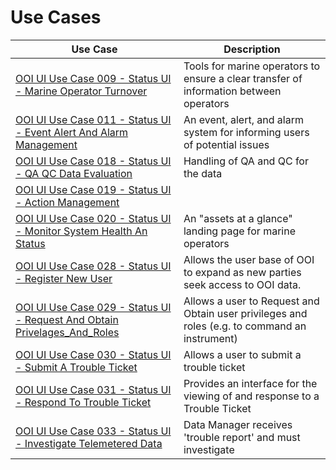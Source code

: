 # Use Cases

| Use Case | Description |
|----------|-------------|
|[OOI UI Use Case 009 - Status UI - Marine Operator Turnover](OOI_UI_Use_Case_009-Status_UI-Marine_Operator_Turnover.md) | Tools for marine operators to ensure a clear transfer of information between operators |
|[OOI UI Use Case 011 - Status UI - Event Alert And Alarm Management](OOI_UI_Use_Case_011-Status_UI-Event_Alert_And_Alarm_Management.md) | An event, alert, and alarm system for informing users of potential issues |
[OOI UI Use Case 018 - Status UI - QA QC Data Evaluation](OOI_UI_Use_Case_018-Status_UI-QA_QC_Data_Evaluation.md) | Handling of QA and QC for the data |
|[OOI UI Use Case 019 - Status UI - Action Management](OOI_UI_Use_Case_019-Status_UI-Action_Management.md)|
|[OOI UI Use Case 020 - Status UI - Monitor System Health An Status](OOI_UI_Use_Case_020-Status_UI-Monitor_System_Health_And_Status.md)| An "assets at a glance" landing page for marine operators|
|[OOI UI Use Case 028 - Status UI - Register New User](OOI_UI_Use_Case_028-Status_UI-Register_New_User.md)|Allows the user base of OOI to expand as new parties seek access to OOI data. |
|[OOI UI Use Case 029 - Status UI - Request And Obtain Privelages_And_Roles](OOI_UI_Use_Case_029-Status_UI-Request_And_Obtain_Privelages_And_Roles.md)| Allows a user to Request and Obtain user privileges and roles (e.g. to command an instrument) |
|[OOI UI Use Case 030 - Status UI - Submit A Trouble Ticket](OOI_UI_Use_Case_030-Status_UI-Submit_A_Trouble_Ticket.md)|  Allows a user to submit a trouble ticket |
|[OOI UI Use Case 031 - Status UI - Respond To Trouble Ticket](OOI_UI_Use_Case_031-Status_UI-Respond_To_Trouble_Ticket.md)| Provides an interface for the viewing of and response to a Trouble Ticket |
|[OOI UI Use Case 033 - Status UI - Investigate Telemetered Data](OOI_UI_Use_Case_033-Status_UI-Investigate_Telemetered_Data.md)|Data Manager receives 'trouble report' and must investigate|
